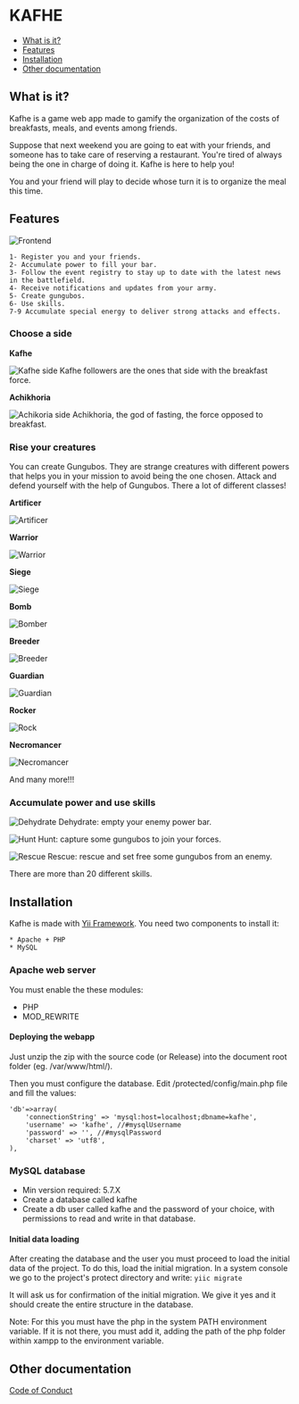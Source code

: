 # KAFHE

- [What is it?](#what-is-it)
- [Features](#features)
- [Installation](#installation)
- [Other documentation](#other-documentation)

## What is it?

Kafhe is a game web app made to gamify the organization of the costs of breakfasts, meals, and events among friends. 

Suppose that next weekend you are going to eat with your friends, and someone has to take care of reserving a restaurant. You're tired of always being the one in charge of doing it. Kafhe is here to help you!

You and your friend will play to decide whose turn it is to organize the meal this time.

## Features

![Frontend](https://raw.githubusercontent.com/ligreman/kafhe/master/images/Interfaz.png)

	1- Register you and your friends.
	2- Accumulate power to fill your bar.
	3- Follow the event registry to stay up to date with the latest news in the battlefield.
	4- Receive notifications and updates from your army.
	5- Create gungubos.
	6- Use skills.
	7-9 Accumulate special energy to deliver strong attacks and effects.

### Choose a side

**Kafhe**

![Kafhe side](https://raw.githubusercontent.com/ligreman/kafhe/master/images/modifiers/kafhe.png) Kafhe followers are the ones that side with the breakfast force.

**Achikhoria**

![Achikoria side](https://raw.githubusercontent.com/ligreman/kafhe/master/images/modifiers/achikhoria.png) Achikhoria, the god of fasting, the force opposed to breakfast.

### Rise your creatures

You can create Gungubos. They are strange creatures with different powers that helps you in your mission to avoid being the one chosen. Attack and defend yourself with the help of Gungubos. There a lot of different classes!

**Artificer**

![Artificer](https://raw.githubusercontent.com/ligreman/kafhe/master/images/bestiary/artificiero.png)

**Warrior**

![Warrior](https://raw.githubusercontent.com/ligreman/kafhe/master/images/bestiary/asaltante.png)

**Siege**

![Siege](https://raw.githubusercontent.com/ligreman/kafhe/master/images/bestiary/asedio.png)

**Bomb**

![Bomber](https://raw.githubusercontent.com/ligreman/kafhe/master/images/bestiary/bomba.png)

**Breeder**

![Breeder](https://raw.githubusercontent.com/ligreman/kafhe/master/images/bestiary/criador.png)

**Guardian**

![Guardian](https://raw.githubusercontent.com/ligreman/kafhe/master/images/bestiary/guardian.png)

**Rocker**

![Rock](https://raw.githubusercontent.com/ligreman/kafhe/master/images/bestiary/gumbudo.png)

**Necromancer**

![Necromancer](https://raw.githubusercontent.com/ligreman/kafhe/master/images/bestiary/nigromante.png)

And many more!!!

### Accumulate power and use skills

![Dehydrate](https://raw.githubusercontent.com/ligreman/kafhe/master/images/skills/desecar.png) Dehydrate: empty your enemy power bar.

![Hunt](https://raw.githubusercontent.com/ligreman/kafhe/master/images/skills/cazarGungubos.png) Hunt: capture some gungubos to join your forces.

![Rescue](https://raw.githubusercontent.com/ligreman/kafhe/master/images/skills/rescatarGungubos.png) Rescue: rescue and set free some gungubos from an enemy.

There are more than 20 different skills.

## Installation

Kafhe is made with [Yii Framework](https://www.yiiframework.com/). You need two components to install it:

	* Apache + PHP
	* MySQL

### Apache web server

You must enable the these modules:
  * PHP
  * MOD_REWRITE
  
#### Deploying the webapp

Just unzip the zip with the source code (or Release) into the document root folder (eg. /var/www/html/).

Then you must configure the database. Edit /protected/config/main.php file and fill the values:

```
'db'=>array(
	'connectionString' => 'mysql:host=localhost;dbname=kafhe',
	'username' => 'kafhe', //#mysqlUsername
	'password' => '', //#mysqlPassword
	'charset' => 'utf8',
),
```

### MySQL database

* Min version required: 5.7.X
* Create a database called kafhe
* Create a db user called kafhe and the password of your choice, with permissions to read and write in that database.

#### Initial data loading

After creating the database and the user you must proceed to load the initial data of the project. To do this, load the initial migration. In a system console we go to the project's protect directory and write:
`yiic migrate`

It will ask us for confirmation of the initial migration. We give it yes and it should create the entire structure in the database.

Note: For this you must have the php in the system PATH environment variable. If it is not there, you must add it, adding the path of the php folder within xampp to the environment variable.

## Other documentation

[Code of Conduct](https://github.com/ligreman/kafhe/edit/master/CODE_OF_CONDUCT.md)



